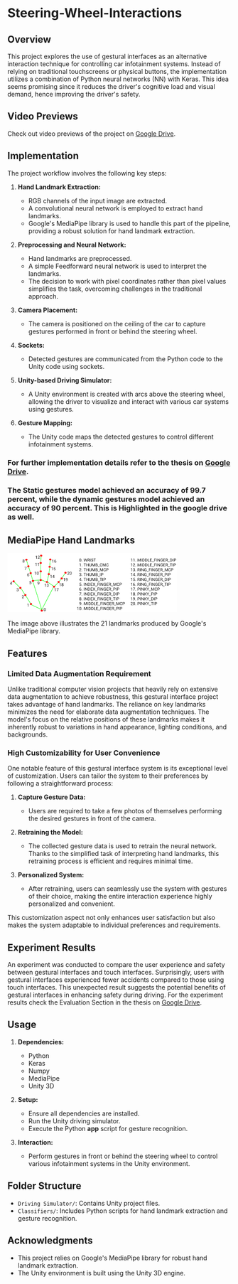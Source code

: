 # Steering-Wheel-Interactions
## Overview

This project explores the use of gestural interfaces as an alternative interaction technique for controlling car infotainment systems. Instead of relying on traditional touchscreens or physical buttons, the implementation utilizes a combination of Python neural networks (NN) with Keras.
This idea seems promising since it reduces the driver's cognitive load and visual demand, hence improving the driver's safety.

## Video Previews

Check out video previews of the project on [Google Drive](https://drive.google.com/drive/folders/1COTy0H4fxzZBZI4VRes5n716vWteKPeu?usp=sharing).

## Implementation

The project workflow involves the following key steps:

1. **Hand Landmark Extraction:**
    - RGB channels of the input image are extracted.
    - A convolutional neural network is employed to extract hand landmarks.
    - Google's MediaPipe library is used to handle this part of the pipeline, providing a robust solution for hand landmark extraction.

2. **Preprocessing and Neural Network:**
    - Hand landmarks are preprocessed.
    - A simple Feedforward neural network is used to interpret the landmarks.
    - The decision to work with pixel coordinates rather than pixel values simplifies the task, overcoming challenges in the traditional approach.

3. **Camera Placement:**
    - The camera is positioned on the ceiling of the car to capture gestures performed in front or behind the steering wheel.

4. **Sockets:**
   - Detected gestures are communicated from the Python code to the Unity code using sockets.
     
6. **Unity-based Driving Simulator:**
    - A Unity environment is created with arcs above the steering wheel, allowing the driver to visualize and interact with various car systems using gestures.
      
7. **Gesture Mapping:**
    - The Unity code maps the detected gestures to control different infotainment systems.
### For further implementation details refer to the thesis on [Google Drive](https://drive.google.com/drive/folders/1COTy0H4fxzZBZI4VRes5n716vWteKPeu?usp=sharing).
### The Static gestures model achieved an accuracy of 99.7 percent, while the dynamic gestures model achieved an accuracy of 90 percent. This is Highlighted in the google drive as well.
## MediaPipe Hand Landmarks 

![MediaPipe Hand Landmarks](Landmarks%20image.png)

The image above illustrates the 21 landmarks produced by Google's MediaPipe library.

## Features

### Limited Data Augmentation Requirement

Unlike traditional computer vision projects that heavily rely on extensive data augmentation to achieve robustness, this gestural interface project takes advantage of hand landmarks. The reliance on key landmarks minimizes the need for elaborate data augmentation techniques. The model's focus on the relative positions of these landmarks makes it inherently robust to variations in hand appearance, lighting conditions, and backgrounds.

### High Customizability for User Convenience

One notable feature of this gestural interface system is its exceptional level of customization. Users can tailor the system to their preferences by following a straightforward process:

1. **Capture Gesture Data:**
   - Users are required to take a few photos of themselves performing the desired gestures in front of the camera.

2. **Retraining the Model:**
   - The collected gesture data is used to retrain the neural network. Thanks to the simplified task of interpreting hand landmarks, this retraining process is efficient and requires minimal time.

3. **Personalized System:**
   - After retraining, users can seamlessly use the system with gestures of their choice, making the entire interaction experience highly personalized and convenient.

This customization aspect not only enhances user satisfaction but also makes the system adaptable to individual preferences and requirements.


## Experiment Results

An experiment was conducted to compare the user experience and safety between gestural interfaces and touch interfaces. Surprisingly, users with gestural interfaces experienced fewer accidents compared to those using touch interfaces. This unexpected result suggests the potential benefits of gestural interfaces in enhancing safety during driving. For the experiment results check the Evaluation Section in the thesis on [Google Drive](https://drive.google.com/drive/folders/1COTy0H4fxzZBZI4VRes5n716vWteKPeu?usp=sharing).

## Usage

1. **Dependencies:**
    - Python 
    - Keras
    - Numpy
    - MediaPipe
    - Unity 3D

2. **Setup:**
    - Ensure all dependencies are installed.
    - Run the Unity driving simulator.
    - Execute the Python **app** script for gesture recognition.

3. **Interaction:**
    - Perform gestures in front or behind the steering wheel to control various infotainment systems in the Unity environment.

## Folder Structure

- `Driving Simulator/`: Contains Unity project files.
- `Classifiers/`: Includes Python scripts for hand landmark extraction and gesture recognition.

## Acknowledgments

- This project relies on Google's MediaPipe library for robust hand landmark extraction.
- The Unity environment is built using the Unity 3D engine.
